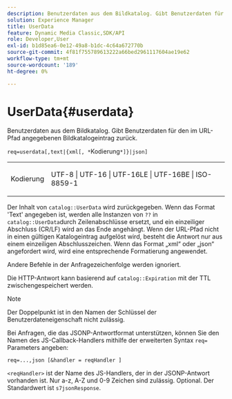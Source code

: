 ```yaml
---
description: Benutzerdaten aus dem Bildkatalog. Gibt Benutzerdaten für den im URL-Pfad angegebenen Bildkatalogeintrag zurück.
solution: Experience Manager
title: UserData
feature: Dynamic Media Classic,SDK/API
role: Developer,User
exl-id: b1d85ea6-0e12-49a8-b1dc-4c64a672770b
source-git-commit: 4f81f755789613222a66bed2961117604ae19e62
workflow-type: tm+mt
source-wordcount: '189'
ht-degree: 0%

---
```


# UserData{#userdata}

Benutzerdaten aus dem Bildkatalog. Gibt Benutzerdaten für den im URL-Pfad angegebenen Bildkatalogeintrag zurück.

`req=userdata[,text|{xml[, *`Kodierung`*]}|json]`

<table id="simpletable_F9D94C83865F4216BCF7987C32FACC46"> 
 <tr class="strow"> 
  <td class="stentry"> <p><span class="varname"> Kodierung</span> </p> </td> 
  <td class="stentry"> <p><span class="codeph"> UTF-8 | UTF-16 | UTF-16LE | UTF-16BE | ISO-8859-1</span> </p></td> 
 </tr> 
</table>

Der Inhalt von `catalog::UserData` wird zurückgegeben. Wenn das Format &#39;Text&#39; angegeben ist, werden alle Instanzen von `??` in `catalog::UserData`durch Zeilenabschlüsse ersetzt, und ein einzeiliger Abschluss (CR/LF) wird an das Ende angehängt. Wenn der URL-Pfad nicht in einen gültigen Katalogeintrag aufgelöst wird, besteht die Antwort nur aus einem einzeiligen Abschlusszeichen. Wenn das Format „xml“ oder „json“ angefordert wird, wird eine entsprechende Formatierung angewendet.

Andere Befehle in der Anfragezeichenfolge werden ignoriert.

Die HTTP-Antwort kann basierend auf `catalog::Expiration` mit der TTL zwischengespeichert werden.

>[!NOTE]
>
>Der Doppelpunkt ist in den Namen der Schlüssel der Benutzerdateneigenschaft nicht zulässig.

Bei Anfragen, die das JSONP-Antwortformat unterstützen, können Sie den Namen des JS-Callback-Handlers mithilfe der erweiterten Syntax `req=` Parameters angeben:

`req=...,json [&handler = reqHandler ]`

`<reqHandler>` ist der Name des JS-Handlers, der in der JSONP-Antwort vorhanden ist. Nur a-z, A-Z und 0-9 Zeichen sind zulässig. Optional. Der Standardwert ist `s7jsonResponse`.
